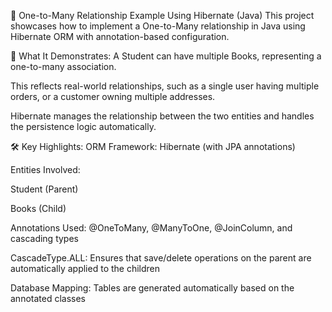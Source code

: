 🔗 One-to-Many Relationship Example Using Hibernate (Java)
This project showcases how to implement a One-to-Many relationship in Java using Hibernate ORM with annotation-based configuration.

🧠 What It Demonstrates:
A Student can have multiple Books, representing a one-to-many association.

This reflects real-world relationships, such as a single user having multiple orders, or a customer owning multiple addresses.

Hibernate manages the relationship between the two entities and handles the persistence logic automatically.

🛠️ Key Highlights:
ORM Framework: Hibernate (with JPA annotations)

Entities Involved:

Student (Parent)

Books (Child)

Annotations Used: @OneToMany, @ManyToOne, @JoinColumn, and cascading types

CascadeType.ALL: Ensures that save/delete operations on the parent are automatically applied to the children

Database Mapping: Tables are generated automatically based on the annotated classes
